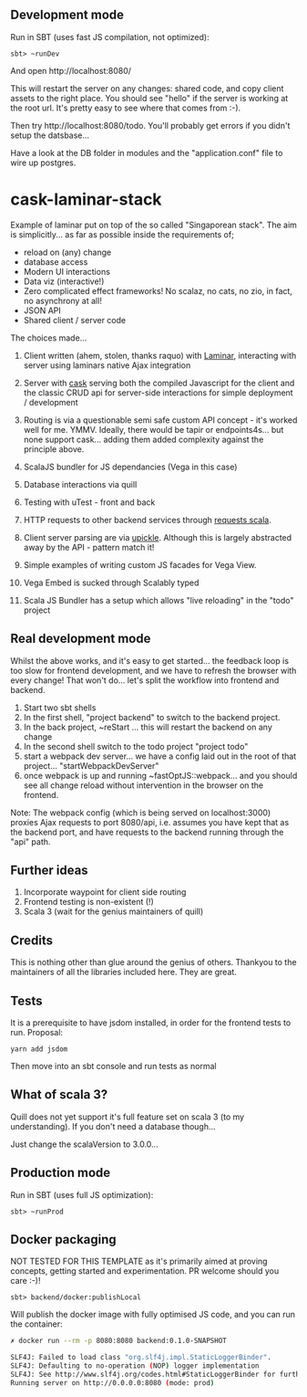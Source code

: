 ## Development mode

Run in SBT (uses fast JS compilation, not optimized):

```
sbt> ~runDev
```

And open http://localhost:8080/

This will restart the server on any changes: shared code, and copy client assets to the right place. You should see "hello" if the server is working at the root url. It's pretty easy to see where that comes from :-). 

Then try http://localhost:8080/todo. You'll probably get errors if you didn't setup the datsbase... 

Have a look at the DB folder in modules and the "application.conf" file to wire up postgres.

# cask-laminar-stack

Example of laminar put on top of the so called "Singaporean stack". The aim is simplicitly... as far as possible inside the requirements of; 
- reload on (any) change
- database access
- Modern UI interactions
- Data viz (interactive!)
- Zero complicated effect frameworks! No scalaz, no cats, no zio, in fact, no asynchrony at all!
- JSON API
- Shared client / server code

The choices made...

1. Client written (ahem, stolen, thanks raquo) with [Laminar](https://github.com/raquo/Laminar), interacting with server using laminars native Ajax integration

2. Server with [cask](https://com-lihaoyi.github.io/cask/) serving both the compiled Javascript for the client and the classic CRUD api for server-side interactions for simple deployment / development

3. Routing is via a questionable semi safe custom API concept - it's worked well for me. YMMV. Ideally, there would be tapir or endpoints4s... but none support cask... adding them added complexity against the principle above.

4. ScalaJS bundler for JS dependancies (Vega in this case)

5. Database interactions via quill

6. Testing with uTest - front and back

7.  HTTP requests to other backend services through [requests scala](http://www.lihaoyi.com/post/HowtoworkwithHTTPJSONAPIsinScala.html).

8. Client server parsing are via [upickle](https://www.lihaoyi.com/post/HowtoworkwithJSONinScala.html). Although this is largely abstracted away by the API - pattern match it! 

9. Simple examples of writing custom JS facades for Vega View.

10. Vega Embed is sucked through Scalably typed

11. Scala JS Bundler has a setup which allows "live reloading" in the "todo" project

## Real development mode
Whilst the above works, and it's easy to get started... the feedback loop is too slow for frontend development, and we have to refresh the browser with every change! That won't do... let's split the workflow into frontend and backend. 

1. Start two sbt shells
2. In the first shell, "project backend" to switch to the backend project. 
3. In the back project, ~reStart ... this will restart the backend on any change
4. In the second shell switch to the todo project "project todo"
5. start a webpack dev server... we have a config laid out in the root of that project... "startWebpackDevServer"
6. once webpack is up and running ~fastOptJS::webpack... and you should see all change reload without intervention in the browser on the frontend. 

Note: The webpack config (which is being served on localhost:3000) proxies Ajax requests to port 8080/api, i.e. assumes you have kept that as the backend port, and have requests to the backend running through the "api" path. 

## Further ideas
1. Incorporate waypoint for client side routing
2. Frontend testing is non-existent (!)
3. Scala 3 (wait for the genius maintainers of quill)

## Credits
This is nothing other than glue around the genius of others. Thankyou to the maintainers of all the libraries included here. They are great.

## Tests
It is a prerequisite to have jsdom installed, in order for the frontend tests to run. Proposal:
```
yarn add jsdom
```
Then move into an sbt console and run tests as normal

## What of scala 3? 
Quill does not yet support it's full feature set on scala 3 (to my understanding). If you don't need a database though...

Just change the scalaVersion to 3.0.0... 

## Production mode
Run in SBT (uses full JS optimization):

```
sbt> ~runProd 
```

## Docker packaging 
NOT TESTED FOR THIS TEMPLATE as it's primarily aimed at proving concepts, getting started and experimentation. PR welcome should you care :-)!

```
sbt> backend/docker:publishLocal
```

Will publish the docker image with fully optimised JS code, and you can run the container:

```bash
✗ docker run --rm -p 8080:8080 backend:0.1.0-SNAPSHOT

SLF4J: Failed to load class "org.slf4j.impl.StaticLoggerBinder".
SLF4J: Defaulting to no-operation (NOP) logger implementation
SLF4J: See http://www.slf4j.org/codes.html#StaticLoggerBinder for further details.
Running server on http://0.0.0.0:8080 (mode: prod)
```
